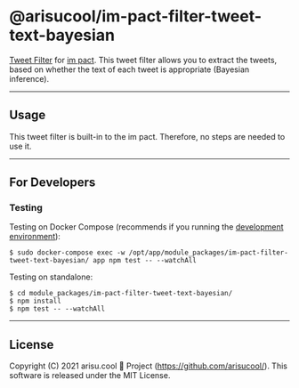 # @arisucool/im-pact-filter-tweet-text-bayesian

[Tweet Filter](https://www.npmjs.com/search?q=keywords%3Aim-pact-filter) for [im pact](https://github.com/arisucool/im-pact).
This tweet filter allows you to extract the tweets, based on whether the text of each tweet is appropriate (Bayesian inference).

---

## Usage

This tweet filter is built-in to the im pact.
Therefore, no steps are needed to use it.

---

## For Developers

### Testing

Testing on Docker Compose (recommends if you running the [development environment](https://github.com/arisucool/im-pact/wiki/Dev-StartGuide)):

```
$ sudo docker-compose exec -w /opt/app/module_packages/im-pact-filter-tweet-text-bayesian/ app npm test -- --watchAll
```

Testing on standalone:

```
$ cd module_packages/im-pact-filter-tweet-text-bayesian/
$ npm install
$ npm test -- --watchAll
```

---

## License

Copyright (C) 2021 arisu.cool 🍓 Project (https://github.com/arisucool/).
This software is released under the MIT License.
